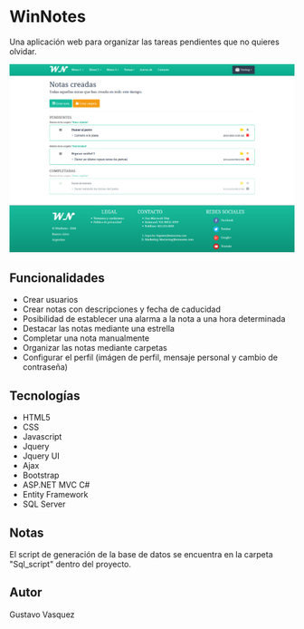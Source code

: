 # WinNotes
Una aplicación web para organizar las tareas pendientes que no quieres olvidar.

![WinNotes-Preview](https://github.com/gustavo-vasquez/Proyecto_Notas/blob/stable/ProbandoTodo/ProbandoTodo/Content/Images/WinNotes_preview.png)

## Funcionalidades
<ul>
  <li>Crear usuarios</li>
  <li>Crear notas con descripciones y fecha de caducidad</li>
  <li>Posibilidad de establecer una alarma a la nota a una hora determinada</li>
  <li>Destacar las notas mediante una estrella</li>
  <li>Completar una nota manualmente</li>
  <li>Organizar las notas mediante carpetas</li>
  <li>Configurar el perfil (imágen de perfil, mensaje personal y cambio de contraseña)</li>
</ul>

## Tecnologías
<ul>
  <li>HTML5</li>
  <li>CSS</li>
  <li>Javascript</li>
  <li>Jquery</li>
  <li>Jquery UI</li>
  <li>Ajax</li>
  <li>Bootstrap</li>
  <li>ASP.NET MVC C#</li>
  <li>Entity Framework</li>
  <li>SQL Server</li>
</ul>

## Notas
El script de generación de la base de datos se encuentra en la carpeta "Sql_script" dentro del proyecto.

## Autor
Gustavo Vasquez

